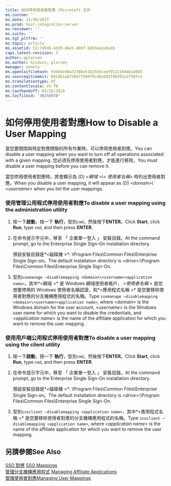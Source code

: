 ```yaml
---
title: 如何停用使用者對應 |Microsoft 文件
ms.custom: ''
ms.date: 11/30/2017
ms.prod: host-integration-server
ms.reviewer: ''
ms.suite: ''
ms.tgt_pltfrm: ''
ms.topic: article
ms.assetid: 51c745dd-4d39-46e5-88bf-b803ae2e0a1b
caps.latest.revision: 3
author: gplarsen
ms.author: hisdocs; plarsen
manager: anneta
ms.openlocfilehash: 93694ed8a3238be51b255bcad79122169461d885
ms.sourcegitcommit: 8418b1a8f38b7f56979cd6e203f0b591e2f40fe1
ms.translationtype: HT
ms.contentlocale: zh-TW
ms.lasthandoff: 03/28/2018
ms.locfileid: "30250970"
---
```

# <a name="how-to-disable-a-user-mapping"></a><span data-ttu-id="5c393-102">如何停用使用者對應</span><span class="sxs-lookup"><span data-stu-id="5c393-102">How to Disable a User Mapping</span></span>
<span data-ttu-id="5c393-103">當您要關閉與特定對應關聯的所有作業時，可以停用使用者對應。</span><span class="sxs-lookup"><span data-stu-id="5c393-103">You can disable a user mapping when you want to turn off all operations associated with a given mapping.</span></span> <span data-ttu-id="5c393-104">您必須先停用使用者對應，才能進行移除。</span><span class="sxs-lookup"><span data-stu-id="5c393-104">You must disable a user mapping before you can remove it.</span></span>  
  
 <span data-ttu-id="5c393-105">當您停用使用者對應時，將會顯示為 (D) *\<網域 >\\< 使用者名稱\>* 時列出使用者對應。</span><span class="sxs-lookup"><span data-stu-id="5c393-105">When you disable a user mapping, it will appear as (D) *\<domain>\\<username\>* when you list the user mappings.</span></span>  
  
### <a name="to-disable-a-user-mapping-using-the-administration-utility"></a><span data-ttu-id="5c393-106">使用管理公用程式停用使用者對應</span><span class="sxs-lookup"><span data-stu-id="5c393-106">To disable a user mapping using the administration utility</span></span>  
  
1.  <span data-ttu-id="5c393-107">按一下**啟動**，按一下 **執行**，型別`cmd`，然後按下**ENTER**。</span><span class="sxs-lookup"><span data-stu-id="5c393-107">Click **Start**, click **Run**, type `cmd`, and then press **ENTER**.</span></span>  
  
2.  <span data-ttu-id="5c393-108">在命令提示字元中，移至 「 企業單一登入 」 安裝目錄。</span><span class="sxs-lookup"><span data-stu-id="5c393-108">At the command prompt, go to the Enterprise Single Sign-On installation directory.</span></span>  
  
     <span data-ttu-id="5c393-109">預設安裝目錄是*\<磁碟機 >*: \Program Files\Common Files\Enterprise Single Sign-on。</span><span class="sxs-lookup"><span data-stu-id="5c393-109">The default installation directory is *\<drive>*:\Program Files\Common Files\Enterprise Single Sign-On.</span></span>  
  
3.  <span data-ttu-id="5c393-110">型別`ssomanage –disablemapping <domain>\<username><application name>`，其中*\<網域 >* 是 Windows 網域使用者帳戶， *\<使用者名稱 >* 是您想要停用的 Windows 使用者名稱認證，和*\<應用程式名稱 >* 是您要移除使用者對應的分支機構應用程式的名稱。</span><span class="sxs-lookup"><span data-stu-id="5c393-110">Type `ssomanage –disablemapping <domain>\<username><application name>`, where *\<domain>* is the Windows domain for the user account, *\<username>* is the Windows user name for which you want to disable the credentials, and *\<application name>* is the name of the affiliate application for which you want to remove the user mapping.</span></span>  
  
### <a name="to-disable-a-user-mapping-using-the-client-utility"></a><span data-ttu-id="5c393-111">使用用戶端公用程式停用使用者對應</span><span class="sxs-lookup"><span data-stu-id="5c393-111">To disable a user mapping using the client utility</span></span>  
  
1.  <span data-ttu-id="5c393-112">按一下**啟動**，按一下 **執行**，型別`cmd`，然後按下**ENTER**。</span><span class="sxs-lookup"><span data-stu-id="5c393-112">Click **Start**, click **Run**, type `cmd`, and then press **ENTER**.</span></span>  
  
2.  <span data-ttu-id="5c393-113">在命令提示字元中，移至 「 企業單一登入 」 安裝目錄。</span><span class="sxs-lookup"><span data-stu-id="5c393-113">At the command prompt, go to the Enterprise Single Sign-On installation directory.</span></span>  
  
     <span data-ttu-id="5c393-114">預設安裝目錄是*\<磁碟機 >*: \Program Files\Common Files\Enterprise Single Sign-on。</span><span class="sxs-lookup"><span data-stu-id="5c393-114">The default installation directory is *\<drive>*:\Program Files\Common Files\Enterprise Single Sign-On.</span></span>  
  
3.  <span data-ttu-id="5c393-115">型別`ssoclient –disablemapping <application name>`，其中*\<應用程式名稱 >* 是您要移除使用者對應的分支機構應用程式的名稱。</span><span class="sxs-lookup"><span data-stu-id="5c393-115">Type `ssoclient –disablemapping <application name>`, where *\<application name>* is the name of the affiliate application for which you want to remove the user mapping.</span></span>  
  
## <a name="see-also"></a><span data-ttu-id="5c393-116">另請參閱</span><span class="sxs-lookup"><span data-stu-id="5c393-116">See Also</span></span>  
 <span data-ttu-id="5c393-117">[SSO 對應](../esso/sso-mappings.md) </span><span class="sxs-lookup"><span data-stu-id="5c393-117">[SSO Mappings](../esso/sso-mappings.md) </span></span>  
 <span data-ttu-id="5c393-118">[管理分支機構應用程式](../esso/managing-affiliate-applications.md) </span><span class="sxs-lookup"><span data-stu-id="5c393-118">[Managing Affiliate Applications](../esso/managing-affiliate-applications.md) </span></span>  
 [<span data-ttu-id="5c393-119">管理使用者對應</span><span class="sxs-lookup"><span data-stu-id="5c393-119">Managing User Mappings</span></span>](../esso/managing-user-mappings.md)